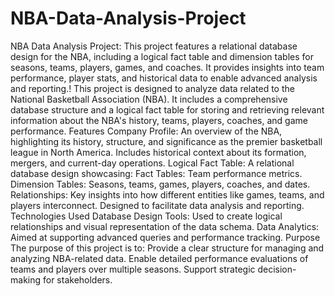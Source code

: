 # NBA-Data-Analysis-Project
NBA Data Analysis Project: This project features a relational database design for the NBA, including a logical fact table and dimension tables for seasons, teams, players, games, and coaches. It provides insights into team performance, player stats, and historical data to enable advanced analysis and reporting.!
This project is designed to analyze data related to the National Basketball Association (NBA). It includes a comprehensive database structure and a logical fact table for storing and retrieving relevant information about the NBA's history, teams, players, coaches, and game performance.
Features
Company Profile:
An overview of the NBA, highlighting its history, structure, and significance as the premier basketball league in North America.
Includes historical context about its formation, mergers, and current-day operations.
Logical Fact Table:
A relational database design showcasing:
Fact Tables: Team performance metrics.
Dimension Tables: Seasons, teams, games, players, coaches, and dates.
Relationships: Key insights into how different entities like games, teams, and players interconnect.
Designed to facilitate data analysis and reporting.
Technologies Used
Database Design Tools: Used to create logical relationships and visual representation of the data schema.
Data Analytics: Aimed at supporting advanced queries and performance tracking.
Purpose
The purpose of this project is to:
Provide a clear structure for managing and analyzing NBA-related data.
Enable detailed performance evaluations of teams and players over multiple seasons.
Support strategic decision-making for stakeholders.










